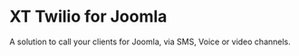 # XT Twilio for Joomla

A solution to call your clients for Joomla, via SMS, Voice or video channels.
